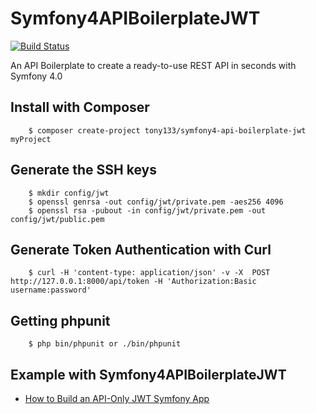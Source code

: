 # Symfony4APIBoilerplateJWT

[![Build Status](https://travis-ci.org/Tony133/Symfony4APIBoilerplateJWT.svg?branch=master)](https://travis-ci.org/Tony133/Symfony4APIBoilerplateJWT)

An API Boilerplate to create a ready-to-use REST API in seconds with Symfony 4.0

## Install with Composer

```
    $ composer create-project tony133/symfony4-api-boilerplate-jwt myProject
```

## Generate the SSH keys

```
	$ mkdir config/jwt
	$ openssl genrsa -out config/jwt/private.pem -aes256 4096
	$ openssl rsa -pubout -in config/jwt/private.pem -out config/jwt/public.pem
```

## Generate Token Authentication with Curl

```
	$ curl -H 'content-type: application/json' -v -X  POST http://127.0.0.1:8000/api/token -H 'Authorization:Basic username:password'
```

## Getting phpunit

```
    $ php bin/phpunit or ./bin/phpunit
```

## Example with Symfony4APIBoilerplateJWT

* [How to Build an API-Only JWT Symfony App](https://github.com/Tony133/Symfony4APIBoilerplateJWTBook)

